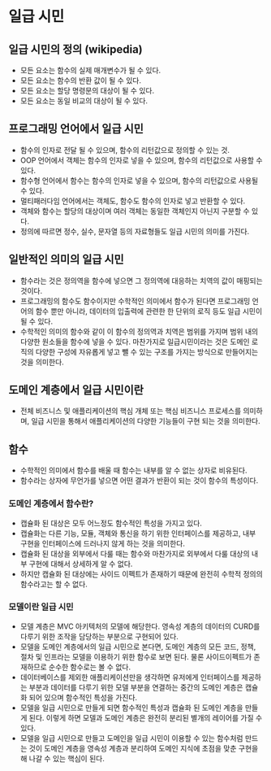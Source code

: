 # 일급 시민

## 일급 시민의 정의 (wikipedia)
- 모든 요소는 함수의 실제 매개변수가 될 수 있다.
- 모든 요소는 함수의 반환 값이 될 수 있다.
- 모든 요소는 할당 명령문의 대상이 될 수 있다.
- 모든 요소는 동일 비교의 대상이 될 수 있다.

## 프로그래밍 언어에서 일급 시민
- 함수의 인자로 전달 될 수 있으며, 함수의 리턴값으로 정의할 수 있는 것.
- OOP 언어에서 객체는 함수의 인자로 넣을 수 있으며, 함수의 리턴값으로 사용할 수 있다.
- 함수형 언어에서 함수는 함수의 인자로 넣을 수 있으며, 함수의 리턴값으로 사용될 수 있다.
- 멀티패러다임 언어에서는 객체도, 함수도 함수의 인자로 넣고 반환할 수 있다.
- 객체와 함수는 할당의 대상이며 여러 객체는 동일한 객체인지 아닌지 구분할 수 있다.
- 정의에 따르면 정수, 실수, 문자열 등의 자료형들도 일급 시민의 의미를 가진다.

## 일반적인 의미의 일급 시민
- 함수라는 것은 정의역을 함수에 넣으면 그 정의역에 대응하는 치역의 값이 매핑되는 것이다.
- 프로그래밍의 함수도 함수이지만 수학적인 의미에서 함수가 된다면 프로그래밍 언어의 함수 뿐만 아니라, 데이터의 입출력에 관련한 한 단위의 로직 등도 일급 시민이 될 수 있다.
- 수학적인 의미의 함수와 같이 이 함수의 정의역과 치역은 범위를 가지며 범위 내의 다양한 원소들을 함수에 넣을 수 있다. 마찬가지로 일급시민이라는 것은 도메인 로직의 다양한 구성에 자유롭게 넣고 뺄 수 있는 구조를 가지는 방식으로 만들어지는 것을 의미한다.

## 도메인 계층에서 일급 시민이란
- 전체 비즈니스 및 애플리케이션의 핵심 개체 또는 핵심 비즈니스 프로세스를 의미하며, 일급 시민을 통해서 애플리케이션의 다양한 기능들이 구현 되는 것을 의미한다.

## 함수
- 수학적인 의미에서 함수를 배울 때 함수는 내부를 알 수 없는 상자로 비유된다.
- 함수라는 상자에 무언가를 넣으면 어떤 결과가 반환이 되는 것이 함수의 특성이다.

### 도메인 계층에서 함수란?
- 캡슐화 된 대상은 모두 어느정도 함수적인 특성을 가지고 있다.
- 캡슐화는 다른 기능, 모듈, 객체와 통신을 하기 위한 인터페이스를 제공하고, 내부 구현을 인터페이스에 드러나지 않게 하는 것을 의미한다.
- 캡슐화 된 대상을 외부에서 다룰 때는 함수와 마찬가지로 외부에서 다룰 대상의 내부 구현에 대해서 상세하게 알 수 없다.
- 하지만 캡슐화 된 대상에는 사이드 이펙트가 존재하기 때문에 완전히 수학적 정의의 함수라고는 할 수 없다.

### 모델이란 일급 시민
- 모델 계층은 MVC 아키텍처의 모델에 해당한다. 영속성 계층의 데이터의 CURD를 다루기 위한 조작을 담당하는 부분으로 구현되어 있다.
- 모델을 도메인 계층에서의 일급 시민으로 본다면, 도메인 계층의 모든 코드, 정책, 절차 및 인프라는 모델을 이용하기 위한 함수로 보면 된다. 물론 사이드이펙트가 존재하므로 순수한 함수로는 볼 수 없다.
- 데이터베이스를 제외한 애플리케이션만을 생각하면 유저에게 인터페이스를 제공하는 부분과 데이터를 다루기 위한 모델 부분을 연결하는 중간의 도메인 계층은 캡슐화 되어 있으며 함수적인 특성을 가진다.
- 모델을 일급 시민으로 만들게 되면 함수적인 특성과 캡슐화 된 도메인 계층을 만들게 된다. 이렇게 하면 모델과 도메인 계층은 완전히 분리된 별개의 레이어를 가질 수 있다.
- 모델을 일급 시민으로 만들고 도메인을 일급 시민이 이용할 수 있는 함수처럼 만드는 것이 도메인 계층을 영속성 계층과 분리하여 도메인 지식에 초점을 맞춘 구현을 해 나갈 수 있는 핵심이 된다. 

